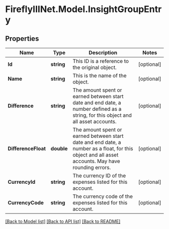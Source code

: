 # FireflyIIINet.Model.InsightGroupEntry

## Properties

Name | Type | Description | Notes
------------ | ------------- | ------------- | -------------
**Id** | **string** | This ID is a reference to the original object. | [optional] 
**Name** | **string** | This is the name of the object. | [optional] 
**Difference** | **string** | The amount spent or earned between start date and end date, a number defined as a string, for this object and all asset accounts. | [optional] 
**DifferenceFloat** | **double** | The amount spent or earned between start date and end date, a number as a float, for this object and all asset accounts. May have rounding errors. | [optional] 
**CurrencyId** | **string** | The currency ID of the expenses listed for this account. | [optional] 
**CurrencyCode** | **string** | The currency code of the expenses listed for this account. | [optional] 

[[Back to Model list]](../README.md#documentation-for-models) [[Back to API list]](../README.md#documentation-for-api-endpoints) [[Back to README]](../README.md)


